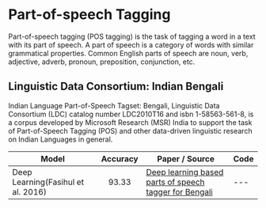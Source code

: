 
# Part-of-speech Tagging
Part-of-speech tagging (POS tagging) is the task of tagging a word in a text with its part of speech.
A part of speech is a category of words with similar grammatical properties. Common English
parts of speech are noun, verb, adjective, adverb, pronoun, preposition, conjunction, etc.

## Linguistic Data Consortium: Indian Bengali
Indian Language Part-of-Speech Tagset: Bengali, Linguistic Data Consortium (LDC) catalog number LDC2010T16 and isbn 1-58563-561-8, is a corpus developed by Microsoft Research (MSR) India to support the task of Part-of-Speech Tagging (POS) and other data-driven linguistic research on Indian Languages in general.

| Model           | Accuracy  |  Paper / Source | Code |
| ------------- | :-----:| --- | --- |
| Deep Learning(Fasihul et al. 2016) | 93.33 | [Deep learning based parts of speech tagger for Bengali](https://ieeexplore.ieee.org/abstract/document/7760098) | --- |

